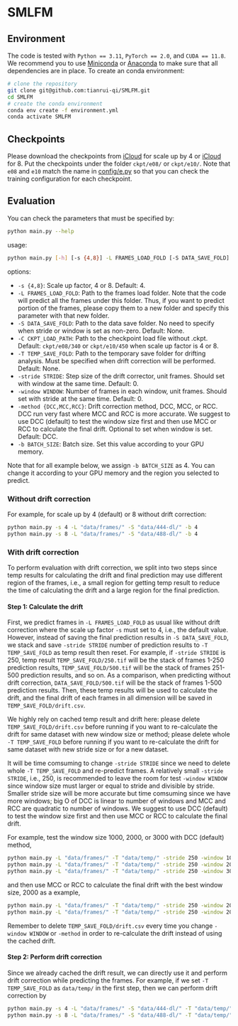 # SMLFM

## Environment

The code is tested with `Python == 3.11`, `PyTorch == 2.0`, and `CUDA == 11.8`. 
We recommend you to use 
[Miniconda](https://docs.conda.io/en/latest/miniconda.html) or 
[Anaconda](https://www.anaconda.com/) to make sure that all dependencies are in 
place. To create an conda environment:
```bash
# clone the repository
git clone git@github.com:tianrui-qi/SMLFM.git
cd SMLFM
# create the conda environment
conda env create -f environment.yml
conda activate SMLFM
```

## Checkpoints

Please download the checkpoints from 
[iCloud](https://www.icloud.com/iclouddrive/05cFlVujbb2TkrWANiT04tdgQ#340) for 
scale up by 4 or 
[iCloud](https://www.icloud.com/iclouddrive/0e6maAxyFbHaA3MIGSYuivcOw#450) 
for 8. Put the checkpoints under the folder `ckpt/e08/` or `ckpt/e10/`.
Note that `e08` and `e10` match the name in 
[config/e.py](https://github.com/tianrui-qi/SMLFM/blob/main/config/e.py) so that
you can check the training configuration for each checkpoint.

## Evaluation

You can check the parameters that must be specified by:
```bash
python main.py --help
```
usage:
```bash
python main.py [-h] [-s {4,8}] -L FRAMES_LOAD_FOLD [-S DATA_SAVE_FOLD] [-C CKPT_LOAD_PATH] [-T TEMP_SAVE_FOLD][-stride STRIDE] [-window WINDOW] [-method {DCC,MCC,RCC}] -b BATCH_SIZE
```
options:
- `-s {4,8}`: Scale up factor, 4 or 8. Default: 4.
- `-L FRAMES_LOAD_FOLD`: Path to the frames load folder. Note that the code will predict all the frames under this folder. Thus, if you want to predict portion of the frames, please copy them to a new folder and specify this parameter with that new folder.
- `-S DATA_SAVE_FOLD`: Path to the data save folder. No need to specify when stride or window is set as non-zero. Default: None.
- `-C CKPT_LOAD_PATH`: Path to the checkpoint load file without .ckpt. Default: `ckpt/e08/340` or `ckpt/e10/450` when scale up factor is 4 or 8.
- `-T TEMP_SAVE_FOLD`: Path to the temporary save folder for drifting analysis. Must be specified when drift correction will be performed. Default: None.
- `-stride STRIDE`: Step size of the drift corrector, unit frames. Should set with window at the same time. Default: 0.
- `-window WINDOW`: Number of frames in each window, unit frames. Should set with stride at the same time. Default: 0.
- `-method {DCC,MCC,RCC}`: Drift correction method, DCC, MCC, or RCC. DCC run very fast where MCC and RCC is more accurate. We suggest to use DCC (default) to test the window size first and then use MCC or RCC to calculate the final drift. Optional to set when window is set. Default: DCC.
- `-b BATCH_SIZE`: Batch size. Set this value according to your GPU memory.

Note that for all example below, we assign `-b BATCH_SIZE` as 4. You can change 
it according to your GPU memory and the region you selected to predict.

### Without drift correction

For example, for scale up by 4 (default) or 8 without drift correction:
```bash
python main.py -s 4 -L "data/frames/" -S "data/444-dl/" -b 4
python main.py -s 8 -L "data/frames/" -S "data/488-dl/" -b 4
```

### With drift correction

To perform evaluation with drift correction, we split into two steps since temp 
results for calculating the drift and final prediction may use different region 
of the frames, i.e., a small region for getting temp result to reduce the time 
of calculating the drift and a large region for the final prediction.

#### Step 1: Calculate the drift

First, we predict frames in `-L FRAMES_LOAD_FOLD` as usual like without drift 
correction where the scale up factor `-s` must set to 4, i.e., the default 
value.  However, instead of saving the final prediction results in 
`-S DATA_SAVE_FOLD`, we stack and save `-stride STRIDE` number of prediction 
results to `-T TEMP_SAVE_FOLD` as temp result then reset. For example, if 
`-stride STRIDE` is 250, temp result `TEMP_SAVE_FOLD/250.tif` will be the stack 
of frames 1-250 prediction results, `TEMP_SAVE_FOLD/500.tif` will be the stack 
of frames 251-500 prediction results, and so on. As a comparison, when 
predicting without drift correction, `DATA_SAVE_FOLD/500.tif` will be the stack 
of frames 1-500 prediction results. Then, these temp results will be used to 
calculate the drift, and the final drift of each frames in all dimension will be
saved in `TEMP_SAVE_FOLD/drift.csv`. 

We highly rely on cached temp result and drift here: please delete 
`TEMP_SAVE_FOLD/drift.csv` before running if you want to re-calculate the drift 
for same dataset with new window size or method; please delete whole 
`-T TEMP_SAVE_FOLD` before running if you want to re-calculate the drift for 
same dataset with new stride size or for a new dataset.

It will be time comsuming to change `-stride STRIDE` since we need to delete 
whole `-T TEMP_SAVE_FOLD` and re-predict frames. A relatively small 
`-stride STRIDE`, i.e., 250, is recommended to leave the room for test 
`-window WINDOW` since window size must larger or equal to stride and divisible 
by stride. Smaller stride size will be more accurate but time comsuming since we
have more windows; big O of DCC is linear to number of windows and MCC and RCC 
are quadratic to number of windows. We suggest to use DCC (default) to test the 
window size first and then use MCC or RCC to calculate the final drift.

For example, test the window size 1000, 2000, or 3000 with DCC (default) method,
```bash
python main.py -L "data/frames/" -T "data/temp/" -stride 250 -window 1000 -b 4
python main.py -L "data/frames/" -T "data/temp/" -stride 250 -window 2000 -b 4
python main.py -L "data/frames/" -T "data/temp/" -stride 250 -window 3000 -b 4
```
and then use MCC or RCC to calculate the final drift with the best window size, 
2000 as a example,
```bash
python main.py -L "data/frames/" -T "data/temp/" -stride 250 -window 2000 -method MCC -b 4
python main.py -L "data/frames/" -T "data/temp/" -stride 250 -window 2000 -method RCC -b 4
```
Remember to delete `TEMP_SAVE_FOLD/drift.csv` every time you change 
`-window WINDOW` or `-method` in order to re-calculate the drift instead of 
using the cached drift.

#### Step 2: Perform drift correction

Since we already cached the drift result, we can directly use it and perform 
drift correction while predicting the frames. For example, if we set 
`-T TEMP_SAVE_FOLD` as `data/temp/` in the first step, then we can perform drift
correction by
```bash
python main.py -s 4 -L "data/frames/" -S "data/444-dl/" -T "data/temp/" -b 4
python main.py -s 8 -L "data/frames/" -S "data/488-dl/" -T "data/temp/" -b 4
```

